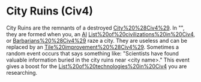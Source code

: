 # City Ruins (Civ4)

City Ruins are the remnants of a destroyed [City%20%28Civ4%29](city). In "", they are formed when you, an [AI](AI) [List%20of%20civilizations%20in%20Civ4](civilization), or [Barbarians%20%28Civ4%29](barbarians) raze a city. They are useless and can be replaced by an [Tile%20improvement%20%28Civ4%29](improvement).
Sometimes a random event occurs that says something like: "Scientists have found valuable information buried in the city ruins near &lt;city name&gt;." This event gives a boost for the [List%20of%20technologies%20in%20Civ4](technology) you are researching.